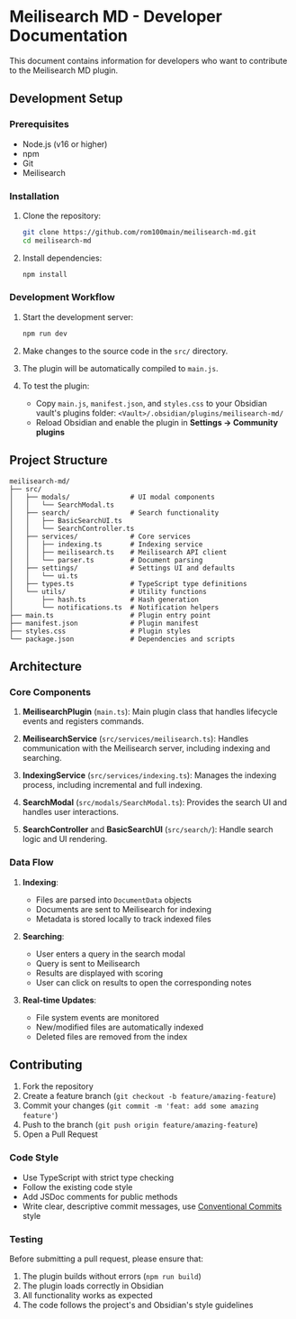# Meilisearch MD - Developer Documentation

This document contains information for developers who want to contribute to the Meilisearch MD plugin.

## Development Setup

### Prerequisites

- Node.js (v16 or higher)
- npm
- Git
- Meilisearch

### Installation

1. Clone the repository:
   ```bash
   git clone https://github.com/rom100main/meilisearch-md.git
   cd meilisearch-md
   ```

2. Install dependencies:
   ```bash
   npm install
   ```

### Development Workflow

1. Start the development server:
   ```bash
   npm run dev
   ```

2. Make changes to the source code in the `src/` directory.

3. The plugin will be automatically compiled to `main.js`.

4. To test the plugin:
   - Copy `main.js`, `manifest.json`, and `styles.css` to your Obsidian vault's plugins folder: `<Vault>/.obsidian/plugins/meilisearch-md/`
   - Reload Obsidian and enable the plugin in **Settings → Community plugins**

## Project Structure

```
meilisearch-md/
├── src/
│   ├── modals/               # UI modal components
│   │   └── SearchModal.ts
│   ├── search/               # Search functionality
│   │   ├── BasicSearchUI.ts
│   │   └── SearchController.ts
│   ├── services/             # Core services
│   │   ├── indexing.ts       # Indexing service
│   │   ├── meilisearch.ts    # Meilisearch API client
│   │   └── parser.ts         # Document parsing
│   ├── settings/             # Settings UI and defaults
│   │   └── ui.ts
│   ├── types.ts              # TypeScript type definitions
│   └── utils/                # Utility functions
│       ├── hash.ts           # Hash generation
│       └── notifications.ts  # Notification helpers
├── main.ts                   # Plugin entry point
├── manifest.json             # Plugin manifest
├── styles.css                # Plugin styles
└── package.json              # Dependencies and scripts
```

## Architecture

### Core Components

1. **MeilisearchPlugin** (`main.ts`): Main plugin class that handles lifecycle events and registers commands.

2. **MeilisearchService** (`src/services/meilisearch.ts`): Handles communication with the Meilisearch server, including indexing and searching.

3. **IndexingService** (`src/services/indexing.ts`): Manages the indexing process, including incremental and full indexing.

4. **SearchModal** (`src/modals/SearchModal.ts`): Provides the search UI and handles user interactions.

5. **SearchController** and **BasicSearchUI** (`src/search/`): Handle search logic and UI rendering.

### Data Flow

1. **Indexing**:
   - Files are parsed into `DocumentData` objects
   - Documents are sent to Meilisearch for indexing
   - Metadata is stored locally to track indexed files

2. **Searching**:
   - User enters a query in the search modal
   - Query is sent to Meilisearch
   - Results are displayed with scoring
   - User can click on results to open the corresponding notes

3. **Real-time Updates**:
   - File system events are monitored
   - New/modified files are automatically indexed
   - Deleted files are removed from the index

## Contributing

1. Fork the repository
2. Create a feature branch (`git checkout -b feature/amazing-feature`)
3. Commit your changes (`git commit -m 'feat: add some amazing feature'`)
4. Push to the branch (`git push origin feature/amazing-feature`)
5. Open a Pull Request

<!-- TODO: merge with setup and put it first -->

### Code Style

- Use TypeScript with strict type checking
- Follow the existing code style
- Add JSDoc comments for public methods
- Write clear, descriptive commit messages, use [Conventional Commits](https://www.conventionalcommits.org/en/v1.0.0/) style

### Testing

Before submitting a pull request, please ensure that:

1. The plugin builds without errors (`npm run build`)
2. The plugin loads correctly in Obsidian
3. All functionality works as expected
4. The code follows the project's and Obsidian's style guidelines
